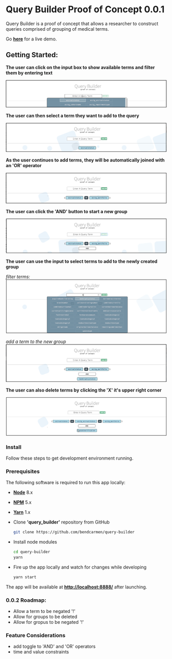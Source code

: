 # Query Builder Proof of Concept 0.0.1

Query Builder is a proof of concept that allows a researcher to construct queries comprised of grouping of medical terms.  


Go **[here](https://bendcarmen.github.io/query-tool/)** for a live demo.

## Getting Started:

**The user can click on the input box to show available terms and filter them by entering text**

![usage](./assets/screenshot1.png)

**The user can then select a term they want to add to the query**

![usage](./assets/screenshot2.png)

**As the user continues to add terms, they will be automatically joined with an 'OR' operator**

![usage](./assets/screenshot3.png)

**The user can click the 'AND' button to start a new group**

![usage](./assets/screenshot4.png)

**The user can use the input to select terms to add to the newly created group**

*filter terms:*
![usage](./assets/screenshot5.png)

*add a term to the new group*
![usage](./assets/screenshot6.png)

**The user can also delete terms by clicking the 'X' it's upper right corner**

![usage](./assets/screenshot7.png)


### Install

Follow these steps to get development environment running.

### Prerequisites

The following software is required to run this app locally:

* **[Node](https://nodejs.org/)**  8.x
* **[NPM](https://www.npmjs.com/)** 5.x 
* **[Yarn](https://yarnpkg.com/lang/en/)** 1.x 

* Clone __'query_builder'__ repository from GitHub

  ```bash
  git clone https://github.com/bendcarmen/query-builder
  ```
* Install node modules

   ```bash
   cd query-builder
   yarn
   ```

* Fire up the app locally and watch for changes while developing

  ```bash
  yarn start
  ```

The app will be available at **[http://localhost:8888/](http://localhost:8888/)**  after launching.


### 0.0.2 Roadmap:
* Allow a term to be negated '!'
* Allow for groups to be deleted
* Allow for gropus to be negated '!'

### Feature Considerations
* add toggle to 'AND' and 'OR' operators
* time and value constraints









